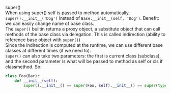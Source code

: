 super()  
When using super() self is passed to method automatically.  
`super().__init__('Dog')` instead of `Base.__init__(self, 'Dog')`. Benefit: we can easily change name of base class.  
The `super()` builtin returns a proxy object, a substitute object that can call methods of the base class via delegation. This is called indirection (ability to reference base object with `super()`)  
Since the indirection is computed at the runtime, we can use different base classes at different times (if we need to).  
`super()` can also take two parameters: the first is current class (subclass), and the second parameter is what will be passed to method as self or cls if classmethod. So:
```python
class Foo(Bar):
    def __init__(self):
        super().__init__() == super(Foo, self).__init__() == super(type(self), self).__init__() 
```